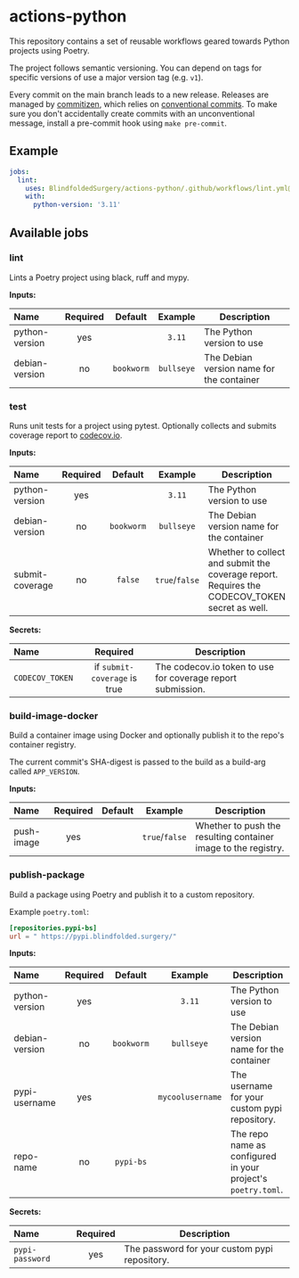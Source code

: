 # actions-python

This repository contains a set of reusable workflows geared towards Python projects using Poetry.

The project follows semantic versioning. You can depend on tags for specific versions of use a
major version tag (e.g. `v1`).

Every commit on the main branch leads to a new release. Releases are managed by
[commitizen][commitizen], which relies on [conventional commits][ccommit]. To make sure you don't
accidentally create commits with an unconventional message, install a pre-commit hook using
`make pre-commit`.

[commitizen]: https://commitizen-tools.github.io/commitizen/

[ccommit]: https://www.conventionalcommits.org/en/v1.0.0/

## Example

```yaml
jobs:
  lint:
    uses: BlindfoldedSurgery/actions-python/.github/workflows/lint.yml@v1
    with:
      python-version: '3.11'
```

## Available jobs

### lint

Lints a Poetry project using black, ruff and mypy.

**Inputs:**

| Name           | Required |  Default   |  Example   | Description                               |
|:---------------|:--------:|:----------:|:----------:|-------------------------------------------|
| python-version |   yes    |            |   `3.11`   | The Python version to use                 |
| debian-version |    no    | `bookworm` | `bullseye` | The Debian version name for the container |

### test

Runs unit tests for a project using pytest. Optionally collects and submits coverage report to
[codecov.io](https://codecov.io).

**Inputs:**

| Name            | Required |  Default   |    Example     | Description                                                                                   |
|:----------------|:--------:|:----------:|:--------------:|-----------------------------------------------------------------------------------------------|
| python-version  |   yes    |            |     `3.11`     | The Python version to use                                                                     |
| debian-version  |    no    | `bookworm` |   `bullseye`   | The Debian version name for the container                                                     |
| submit-coverage |    no    |  `false`   | `true`/`false` | Whether to collect and submit the coverage report. Requires the CODECOV_TOKEN secret as well. |

**Secrets:**

| Name            |           Required           | Description                                                 |
|:----------------|:----------------------------:|-------------------------------------------------------------|
| `CODECOV_TOKEN` | if `submit-coverage` is true | The codecov.io token to use for coverage report submission. |

### build-image-docker

Build a container image using Docker and optionally publish it to the repo's container registry.

The current commit's SHA-digest is passed to the build as a build-arg called `APP_VERSION`.

**Inputs:**

| Name       | Required | Default |    Example     | Description                                                    |
|:-----------|:--------:|:-------:|:--------------:|----------------------------------------------------------------|
| push-image |   yes    |         | `true`/`false` | Whether to push the resulting container image to the registry. |

### publish-package

Build a package using Poetry and publish it to a custom repository.

Example `poetry.toml`:

```toml
[repositories.pypi-bs]
url = " https://pypi.blindfolded.surgery/"
```

**Inputs:**

| Name           | Required |  Default   |     Example      | Description                                                  |
|:---------------|:--------:|:----------:|:----------------:|--------------------------------------------------------------|
| python-version |   yes    |            |      `3.11`      | The Python version to use                                    |
| debian-version |    no    | `bookworm` |    `bullseye`    | The Debian version name for the container                    |
| pypi-username  |   yes    |            | `mycoolusername` | The username for your custom pypi repository.                |
| repo-name      |    no    | `pypi-bs`  |                  | The repo name as configured in your project's `poetry.toml`. |

**Secrets:**

| Name            | Required | Description                                   |
|:----------------|:--------:|-----------------------------------------------|
| `pypi-password` |   yes    | The password for your custom pypi repository. |
